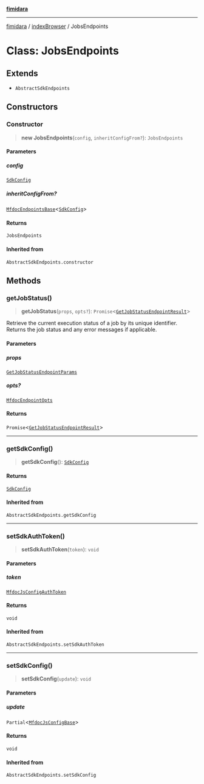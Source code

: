 [**fimidara**](../../README.md)

***

[fimidara](../../modules.md) / [indexBrowser](../README.md) / JobsEndpoints

# Class: JobsEndpoints

## Extends

- `AbstractSdkEndpoints`

## Constructors

### Constructor

> **new JobsEndpoints**(`config`, `inheritConfigFrom?`): `JobsEndpoints`

#### Parameters

##### config

[`SdkConfig`](../interfaces/SdkConfig.md)

##### inheritConfigFrom?

[`MfdocEndpointsBase`](MfdocEndpointsBase.md)\<[`SdkConfig`](../interfaces/SdkConfig.md)\>

#### Returns

`JobsEndpoints`

#### Inherited from

`AbstractSdkEndpoints.constructor`

## Methods

### getJobStatus()

> **getJobStatus**(`props`, `opts?`): `Promise`\<[`GetJobStatusEndpointResult`](../type-aliases/GetJobStatusEndpointResult.md)\>

Retrieve the current execution status of a job by its unique identifier. Returns the job status and any error messages if applicable.

#### Parameters

##### props

[`GetJobStatusEndpointParams`](../type-aliases/GetJobStatusEndpointParams.md)

##### opts?

[`MfdocEndpointOpts`](../type-aliases/MfdocEndpointOpts.md)

#### Returns

`Promise`\<[`GetJobStatusEndpointResult`](../type-aliases/GetJobStatusEndpointResult.md)\>

***

### getSdkConfig()

> **getSdkConfig**(): [`SdkConfig`](../interfaces/SdkConfig.md)

#### Returns

[`SdkConfig`](../interfaces/SdkConfig.md)

#### Inherited from

`AbstractSdkEndpoints.getSdkConfig`

***

### setSdkAuthToken()

> **setSdkAuthToken**(`token`): `void`

#### Parameters

##### token

[`MfdocJsConfigAuthToken`](../type-aliases/MfdocJsConfigAuthToken.md)

#### Returns

`void`

#### Inherited from

`AbstractSdkEndpoints.setSdkAuthToken`

***

### setSdkConfig()

> **setSdkConfig**(`update`): `void`

#### Parameters

##### update

`Partial`\<[`MfdocJsConfigBase`](../interfaces/MfdocJsConfigBase.md)\>

#### Returns

`void`

#### Inherited from

`AbstractSdkEndpoints.setSdkConfig`

